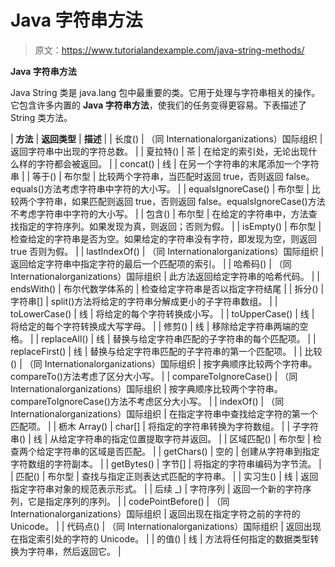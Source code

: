 # Java 字符串方法

> 原文：<https://www.tutorialandexample.com/java-string-methods/>

**Java 字符串方法**

Java String 类是 java.lang 包中最重要的类。它用于处理与字符串相关的操作。它包含许多内置的 **Java 字符串方法**，使我们的任务变得更容易。下表描述了 String 类方法。



| **方法** | **返回类型** | **描述** |
| 长度() | （同 Internationalorganizations）国际组织 | 返回字符串中出现的字符总数。 |
| 夏拉特() | 茶 | 在给定的索引处，无论出现什么样的字符都会被返回。 |
| concat() | 线 | 在另一个字符串的末尾添加一个字符串 |
| 等于() | 布尔型 | 比较两个字符串，当匹配时返回 true，否则返回 false。equals()方法考虑字符串中字符的大小写。 |
| equalsIgnoreCase() | 布尔型 | 比较两个字符串，如果匹配则返回 true，否则返回 false。equalsIgnoreCase()方法不考虑字符串中字符的大小写。 |
| 包含() | 布尔型 | 在给定的字符串中，方法查找指定的字符序列。如果发现为真，则返回；否则为假。 |
| isEmpty() | 布尔型 | 检查给定的字符串是否为空。如果给定的字符串没有字符，即发现为空，则返回 true 否则为假。 |
| lastIndexOf() | （同 Internationalorganizations）国际组织 | 返回给定字符串中指定字符的最后一个匹配项的索引。 |
| 哈希码() | （同 Internationalorganizations）国际组织 | 此方法返回给定字符串的哈希代码。 |
| endsWith() | 布尔代数学体系的 | 检查给定字符串是否以指定字符结尾 |
| 拆分() | 字符串[] | split()方法将给定的字符串分解成更小的子字符串数组。 |
| toLowerCase() | 线 | 将给定的每个字符转换成小写。 |
| toUpperCase() | 线 | 将给定的每个字符转换成大写字母。 |
| 修剪() | 线 | 移除给定字符串两端的空格。 |
| replaceAll() | 线 | 替换与给定字符串匹配的子字符串的每个匹配项。 |
| replaceFirst() | 线 | 替换与给定字符串匹配的子字符串的第一个匹配项。 |
| 比较() | （同 Internationalorganizations）国际组织 | 按字典顺序比较两个字符串。compareTo()方法考虑了区分大小写。 |
| compareToIgnoreCase() | （同 Internationalorganizations）国际组织 | 按字典顺序比较两个字符串。compareToIgnoreCase()方法不考虑区分大小写。 |
| indexOf() | （同 Internationalorganizations）国际组织 | 在指定字符串中查找给定字符的第一个匹配项。 |
| 枥木 Array() | char[] | 将指定的字符串转换为字符数组。 |
| 子字符串() | 线 | 从给定字符串的指定位置提取字符并返回。 |
| 区域匹配() | 布尔型 | 检查两个给定字符串的区域是否匹配。 |
| getChars() | 空的 | 创建从字符串到指定字符数组的字符副本。 |
| getBytes() | 字节[] | 将指定的字符串编码为字节流。 |
| 匹配() | 布尔型 | 查找与指定正则表达式匹配的字符串。 |
| 实习生() | 线 | 返回指定字符串对象的规范表示形式。 |
| 后续 _) | 字符序列 | 返回一个新的字符序列，它是指定序列的序列。 |
| codePointBefore() | （同 Internationalorganizations）国际组织 | 返回出现在指定字符之前的字符的 Unicode。 |
| 代码点() | （同 Internationalorganizations）国际组织 | 返回出现在指定索引处的字符的 Unicode。 |
| 的值() | 线 | 方法将任何指定的数据类型转换为字符串，然后返回它。 |

